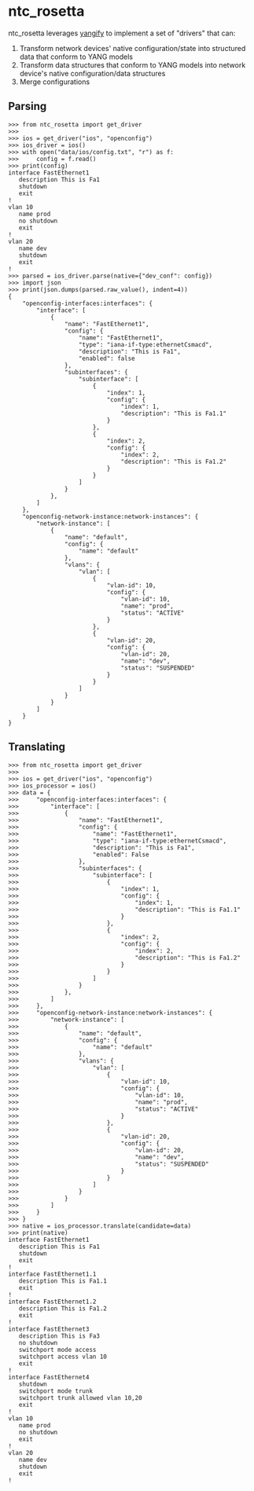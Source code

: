 # ntc_rosetta

ntc_rosetta leverages [yangify](https://github.com/networktocode/yangify) to implement a set of "drivers" that can:

1. Transform network devices' native configuration/state into structured data that conform to YANG models
2. Transform data structures that conform to YANG models into network device's native configuration/data structures
3. Merge configurations

## Parsing

    >>> from ntc_rosetta import get_driver
    >>>
    >>> ios = get_driver("ios", "openconfig")
    >>> ios_driver = ios()
    >>> with open("data/ios/config.txt", "r") as f:
    >>>     config = f.read()
    >>> print(config)
    interface FastEthernet1
       description This is Fa1
       shutdown
       exit
    !
    vlan 10
       name prod
       no shutdown
       exit
    !
    vlan 20
       name dev
       shutdown
       exit
    !
    >>> parsed = ios_driver.parse(native={"dev_conf": config})
    >>> import json
    >>> print(json.dumps(parsed.raw_value(), indent=4))
    {
        "openconfig-interfaces:interfaces": {
            "interface": [
                {
                    "name": "FastEthernet1",
                    "config": {
                        "name": "FastEthernet1",
                        "type": "iana-if-type:ethernetCsmacd",
                        "description": "This is Fa1",
                        "enabled": false
                    },
                    "subinterfaces": {
                        "subinterface": [
                            {
                                "index": 1,
                                "config": {
                                    "index": 1,
                                    "description": "This is Fa1.1"
                                }
                            },
                            {
                                "index": 2,
                                "config": {
                                    "index": 2,
                                    "description": "This is Fa1.2"
                                }
                            }
                        ]
                    }
                },
            ]
        },
        "openconfig-network-instance:network-instances": {
            "network-instance": [
                {
                    "name": "default",
                    "config": {
                        "name": "default"
                    },
                    "vlans": {
                        "vlan": [
                            {
                                "vlan-id": 10,
                                "config": {
                                    "vlan-id": 10,
                                    "name": "prod",
                                    "status": "ACTIVE"
                                }
                            },
                            {
                                "vlan-id": 20,
                                "config": {
                                    "vlan-id": 20,
                                    "name": "dev",
                                    "status": "SUSPENDED"
                                }
                            }
                        ]
                    }
                }
            ]
        }
    }

## Translating

    >>> from ntc_rosetta import get_driver
    >>> 
    >>> ios = get_driver("ios", "openconfig")
    >>> ios_processor = ios()
    >>> data = {
    >>>     "openconfig-interfaces:interfaces": {
    >>>         "interface": [
    >>>             {
    >>>                 "name": "FastEthernet1",
    >>>                 "config": {
    >>>                     "name": "FastEthernet1",
    >>>                     "type": "iana-if-type:ethernetCsmacd",
    >>>                     "description": "This is Fa1",
    >>>                     "enabled": False
    >>>                 },
    >>>                 "subinterfaces": {
    >>>                     "subinterface": [
    >>>                         {
    >>>                             "index": 1,
    >>>                             "config": {
    >>>                                 "index": 1,
    >>>                                 "description": "This is Fa1.1"
    >>>                             }
    >>>                         },
    >>>                         {
    >>>                             "index": 2,
    >>>                             "config": {
    >>>                                 "index": 2,
    >>>                                 "description": "This is Fa1.2"
    >>>                             }
    >>>                         }
    >>>                     ]
    >>>                 }
    >>>             },
    >>>         ]
    >>>     },
    >>>     "openconfig-network-instance:network-instances": {
    >>>         "network-instance": [
    >>>             {
    >>>                 "name": "default",
    >>>                 "config": {
    >>>                     "name": "default"
    >>>                 },
    >>>                 "vlans": {
    >>>                     "vlan": [
    >>>                         {
    >>>                             "vlan-id": 10,
    >>>                             "config": {
    >>>                                 "vlan-id": 10,
    >>>                                 "name": "prod",
    >>>                                 "status": "ACTIVE"
    >>>                             }
    >>>                         },
    >>>                         {
    >>>                             "vlan-id": 20,
    >>>                             "config": {
    >>>                                 "vlan-id": 20,
    >>>                                 "name": "dev",
    >>>                                 "status": "SUSPENDED"
    >>>                             }
    >>>                         }
    >>>                     ]
    >>>                 }
    >>>             }
    >>>         ]
    >>>     }
    >>> }
    >>> native = ios_processor.translate(candidate=data)
    >>> print(native)
    interface FastEthernet1
       description This is Fa1
       shutdown
       exit
    !
    interface FastEthernet1.1
       description This is Fa1.1
       exit
    !
    interface FastEthernet1.2
       description This is Fa1.2
       exit
    !
    interface FastEthernet3
       description This is Fa3
       no shutdown
       switchport mode access
       switchport access vlan 10
       exit
    !
    interface FastEthernet4
       shutdown
       switchport mode trunk
       switchport trunk allowed vlan 10,20
       exit
    !
    vlan 10
       name prod
       no shutdown
       exit
    !
    vlan 20
       name dev
       shutdown
       exit
    !
